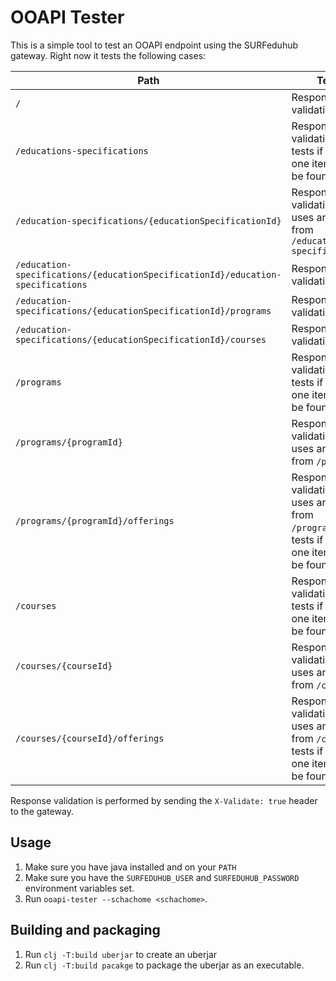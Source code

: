 # OOAPI Tester

This is a simple tool to test an OOAPI endpoint using the SURFeduhub gateway. Right now it tests the following cases:

| Path                                                                            | Test                                                                                      |
| ------------------------------------------------------------------------------- | ----------------------------------------------------------------------------------------- |
| `/`                                                                             | Response validation                                                                       |
| `/educations-specifications`                                                    | Response validation, tests if at least one item can be found                              |
| `/education-specifications/{educationSpecificationId}`                          | Response validation, uses an id from `/education-specifications`                          |
| `/education-specifications/{educationSpecificationId}/education-specifications` | Response validation                                                                       |
| `/education-specifications/{educationSpecificationId}/programs`                 | Response validation                                                                       |
| `/education-specifications/{educationSpecificationId}/courses`                  | Response validation                                                                       |
| `/programs`                                                                     | Response validation, tests if at least one item can be found                              |
| `/programs/{programId}`                                                         | Response validation, uses an id from `/programs`                                          |
| `/programs/{programId}/offerings`                                               | Response validation, uses an id from `/programs`, tests if at least one item can be found |
| `/courses`                                                                      | Response validation, tests if at least one item can be found                              |
| `/courses/{courseId}`                                                           | Response validation, uses an id from `/courses`                                           |
| `/courses/{courseId}/offerings`                                                 | Response validation, uses an id from `/courses`, tests if at least one item can be found  |

Response validation is performed by sending the `X-Validate: true` header to the gateway.

## Usage

1. Make sure you have java installed and on your `PATH`
2. Make sure you have the `SURFEDUHUB_USER` and `SURFEDUHUB_PASSWORD` environment variables set.
3. Run `ooapi-tester --schachome <schachome>`.

## Building and packaging

1. Run `clj -T:build uberjar` to create an uberjar
2. Run `clj -T:build pacakge` to package the uberjar as an executable.

